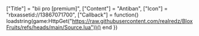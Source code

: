 ["Title"] = "bii      pro       [premium]",
	["Content"] = "Antiban",
	["Icon"] = "rbxassetid://13867071700",
	["Callback"] = function()
	 loadstring(game:HttpGet("https://raw.githubusercontent.com/realredz/BloxFruits/refs/heads/main/Source.lua"))()
	end
})
